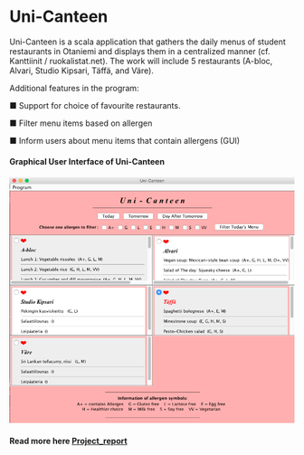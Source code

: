 # Uni-Canteen

Uni-Canteen is a scala application that gathers the daily menus of student restaurants in Otaniemi and displays them in a centralized manner (cf. Kanttiinit / ruokalistat.net). The work will include 5 restaurants (A-bloc, Alvari, Studio Kipsari, Täffä, and Väre).

Additional features in the program:

■ Support for choice of favourite restaurants.

■ Filter menu items based on allergen

■ Inform users about menu items that contain allergens (GUI)

#### Graphical User Interface of Uni-Canteen

#### ![Uni-Canteen UI.png](https://github.com/angelineov/Uni-Canteen/blob/master/Uni-Canteen%20UI.png)

#### Read more here [Project_report](https://github.com/angelineov/Uni-Canteen/blob/master/report/Project%20Document%20-%20Angeline%20Jayanegara.pdf)
